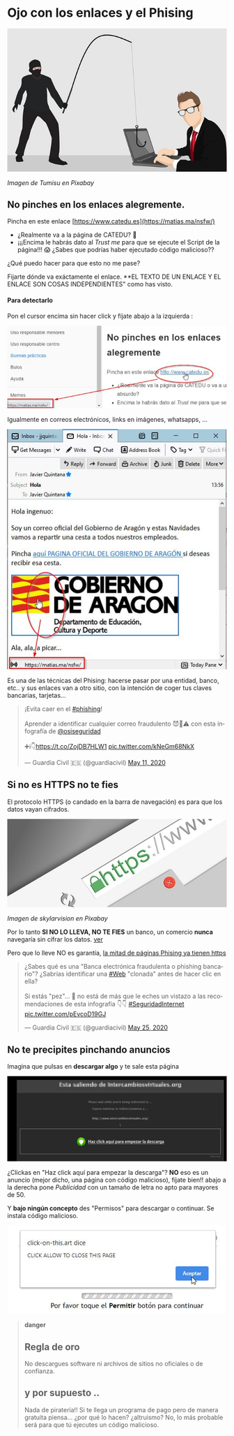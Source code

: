 # Ojo con los enlaces y el Phising


![](/assets/phising.jpg)

*Imagen de Tumisu en Pixabay*

## No pinches en los enlaces alegremente.

Pincha en este enlace [https://www.catedu.es](https://matias.ma/nsfw/)

* ¿Realmente va a la página de CATEDU? 🤔
* ¡¡¡Encima le habrás dato al *Trust me* para que se ejecute el Script de la página!!!  😱 ¿Sabes que podrías haber ejecutado código malicioso??

¿Qué puedo hacer para que esto no me pase?

Fijarte dónde va exáctamente el enlace. **EL TEXTO DE UN ENLACE Y EL ENLACE SON COSAS INDEPENDIENTES" como has visto.

#### Para detectarlo

Pon el cursor encima sin hacer click y fíjate abajo a la izquierda :

![](/assets/enlaces.jpg)

Igualmente en correos electrónicos, links en imágenes, whatsapps, ...

![](/assets/enlaces2.jpg)

Es una de las técnicas del Phising: hacerse pasar por una entidad, banco, etc.. y sus enlaces van a otro sitio, con la intención de coger tus claves bancarias, tarjetas...

<blockquote class="twitter-tweet"><p lang="es" dir="ltr">¡Evita caer en el <a href="https://twitter.com/hashtag/phishing?src=hash&amp;ref_src=twsrc%5Etfw">#phishing</a>!<br><br>Aprender a identificar cualquier correo fraudulento 😈📧⚠ con esta infografía de <a href="https://twitter.com/osiseguridad?ref_src=twsrc%5Etfw">@osiseguridad</a> <br><br>➕ℹ👇<a href="https://t.co/ZojDB7HLW1">https://t.co/ZojDB7HLW1</a> <a href="https://t.co/kNeGm68NkX">pic.twitter.com/kNeGm68NkX</a></p>&mdash; Guardia Civil 🇪🇸 (@guardiacivil) <a href="https://twitter.com/guardiacivil/status/1259951412676567040?ref_src=twsrc%5Etfw">May 11, 2020</a></blockquote> <script async src="https://platform.twitter.com/widgets.js" charset="utf-8"></script>

## Si no es HTTPS no te fies

El protocolo HTTPS (o candado en la barra de navegación) es para que los datos vayan cifrados.

![](/assets/phising2.jpg)

*Imagen de skylarvision en Pixabay*

Por lo tanto **SI NO LO LLEVA, NO TE FIES** un banco, un comercio **nunca** navegaría sin cifrar los datos. [ver](https://www.osi.es/es/actualidad/blog/2014/02/28/que-pasa-si-una-pagina-web-no-utiliza-https)

Pero que lo lleve NO es garantía, [la mitad de páginas Phising ya tienen https](https://www.adslzone.net/2018/11/27/mitad-webs-phishing-https/)

<blockquote class="twitter-tweet"><p lang="es" dir="ltr">¿Sabes qué es una &quot;Banca electrónica fraudulenta o phishing bancario&quot;? ¿Sabrías identificar una <a href="https://twitter.com/hashtag/Web?src=hash&amp;ref_src=twsrc%5Etfw">#Web</a> &quot;clonada&quot; antes de hacer clic en ella? <br><br>Si estás &quot;pez&quot;... 🤔 no está de más que le eches un vistazo a las recomendaciones de esta infografía 👇👇 <a href="https://twitter.com/hashtag/SeguridadInternet?src=hash&amp;ref_src=twsrc%5Etfw">#SeguridadInternet</a> <a href="https://t.co/pEvcoD19GJ">pic.twitter.com/pEvcoD19GJ</a></p>&mdash; Guardia Civil 🇪🇸 (@guardiacivil) <a href="https://twitter.com/guardiacivil/status/1264843650598649857?ref_src=twsrc%5Etfw">May 25, 2020</a></blockquote> <script async src="https://platform.twitter.com/widgets.js" charset="utf-8"></script>

## No te precipites pinchando anuncios

Imagina que pulsas en **descargar algo** y te sale esta página

![](/assets/descarga2.jpg)

¿Clickas en "Haz click aquí para empezar la descarga"? **NO** eso es un anuncio (mejor dicho, una página con código malicioso), fíjate bien!! abajo a la derecha pone *Publicidad* con un tamaño de letra no apto para mayores de 50.

Y **bajo ningún concepto** des "Permisos" para descargar o continuar. Se instala código malicioso.

![](/assets/descarga3.jpg)

>**danger**
>## Regla de oro
> No descargues software ni archivos de sitios no oficiales o de confianza.
> ## y por supuesto ..
> Nada de piratería!! Si te llega un programa de pago pero de manera gratuita piensa... ¿por qué lo hacen? ¿altruismo? No, lo más probable será para que tú ejecutes un código malicioso.
